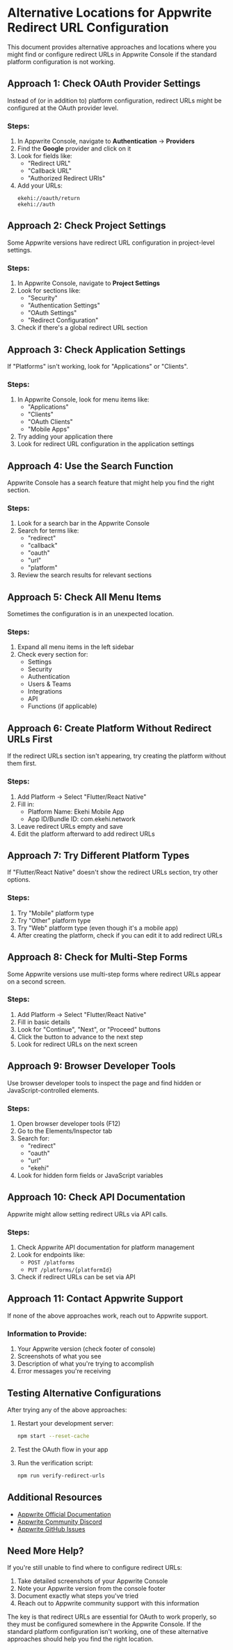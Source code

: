 # Alternative Locations for Appwrite Redirect URL Configuration

This document provides alternative approaches and locations where you might find or configure redirect URLs in Appwrite Console if the standard platform configuration is not working.

## Approach 1: Check OAuth Provider Settings

Instead of (or in addition to) platform configuration, redirect URLs might be configured at the OAuth provider level.

### Steps:
1. In Appwrite Console, navigate to **Authentication** → **Providers**
2. Find the **Google** provider and click on it
3. Look for fields like:
   - "Redirect URL"
   - "Callback URL"
   - "Authorized Redirect URIs"
4. Add your URLs:
   ```
   ekehi://oauth/return
   ekehi://auth
   ```

## Approach 2: Check Project Settings

Some Appwrite versions have redirect URL configuration in project-level settings.

### Steps:
1. In Appwrite Console, navigate to **Project Settings**
2. Look for sections like:
   - "Security"
   - "Authentication Settings"
   - "OAuth Settings"
   - "Redirect Configuration"
3. Check if there's a global redirect URL section

## Approach 3: Check Application Settings

If "Platforms" isn't working, look for "Applications" or "Clients".

### Steps:
1. In Appwrite Console, look for menu items like:
   - "Applications"
   - "Clients"
   - "OAuth Clients"
   - "Mobile Apps"
2. Try adding your application there
3. Look for redirect URL configuration in the application settings

## Approach 4: Use the Search Function

Appwrite Console has a search feature that might help you find the right section.

### Steps:
1. Look for a search bar in the Appwrite Console
2. Search for terms like:
   - "redirect"
   - "callback"
   - "oauth"
   - "url"
   - "platform"
3. Review the search results for relevant sections

## Approach 5: Check All Menu Items

Sometimes the configuration is in an unexpected location.

### Steps:
1. Expand all menu items in the left sidebar
2. Check every section for:
   - Settings
   - Security
   - Authentication
   - Users & Teams
   - Integrations
   - API
   - Functions (if applicable)

## Approach 6: Create Platform Without Redirect URLs First

If the redirect URLs section isn't appearing, try creating the platform without them first.

### Steps:
1. Add Platform → Select "Flutter/React Native"
2. Fill in:
   - Platform Name: Ekehi Mobile App
   - App ID/Bundle ID: com.ekehi.network
3. Leave redirect URLs empty and save
4. Edit the platform afterward to add redirect URLs

## Approach 7: Try Different Platform Types

If "Flutter/React Native" doesn't show the redirect URLs section, try other options.

### Steps:
1. Try "Mobile" platform type
2. Try "Other" platform type
3. Try "Web" platform type (even though it's a mobile app)
4. After creating the platform, check if you can edit it to add redirect URLs

## Approach 8: Check for Multi-Step Forms

Some Appwrite versions use multi-step forms where redirect URLs appear on a second screen.

### Steps:
1. Add Platform → Select "Flutter/React Native"
2. Fill in basic details
3. Look for "Continue", "Next", or "Proceed" buttons
4. Click the button to advance to the next step
5. Look for redirect URLs on the next screen

## Approach 9: Browser Developer Tools

Use browser developer tools to inspect the page and find hidden or JavaScript-controlled elements.

### Steps:
1. Open browser developer tools (F12)
2. Go to the Elements/Inspector tab
3. Search for:
   - "redirect"
   - "oauth"
   - "url"
   - "ekehi"
4. Look for hidden form fields or JavaScript variables

## Approach 10: Check API Documentation

Appwrite might allow setting redirect URLs via API calls.

### Steps:
1. Check Appwrite API documentation for platform management
2. Look for endpoints like:
   - `POST /platforms`
   - `PUT /platforms/{platformId}`
3. Check if redirect URLs can be set via API

## Approach 11: Contact Appwrite Support

If none of the above approaches work, reach out to Appwrite support.

### Information to Provide:
1. Your Appwrite version (check footer of console)
2. Screenshots of what you see
3. Description of what you're trying to accomplish
4. Error messages you're receiving

## Testing Alternative Configurations

After trying any of the above approaches:

1. Restart your development server:
   ```bash
   npm start --reset-cache
   ```

2. Test the OAuth flow in your app

3. Run the verification script:
   ```bash
   npm run verify-redirect-urls
   ```

## Additional Resources

- [Appwrite Official Documentation](https://appwrite.io/docs)
- [Appwrite Community Discord](https://appwrite.io/discord)
- [Appwrite GitHub Issues](https://github.com/appwrite/appwrite/issues)

## Need More Help?

If you're still unable to find where to configure redirect URLs:

1. Take detailed screenshots of your Appwrite Console
2. Note your Appwrite version from the console footer
3. Document exactly what steps you've tried
4. Reach out to Appwrite community support with this information

The key is that redirect URLs are essential for OAuth to work properly, so they must be configured somewhere in the Appwrite Console. If the standard platform configuration isn't working, one of these alternative approaches should help you find the right location.